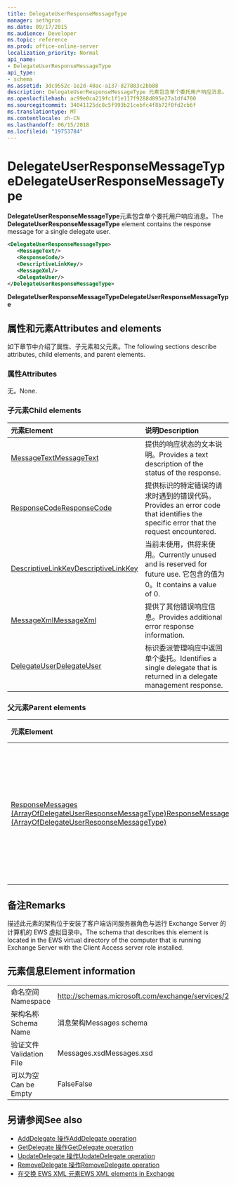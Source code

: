 ```yaml
---
title: DelegateUserResponseMessageType
manager: sethgros
ms.date: 09/17/2015
ms.audience: Developer
ms.topic: reference
ms.prod: office-online-server
localization_priority: Normal
api_name:
- DelegateUserResponseMessageType
api_type:
- schema
ms.assetid: 3dc9552c-1e2d-40ac-a137-827883c2bb88
description: DelegateUserResponseMessageType 元素包含单个委托用户响应消息。
ms.openlocfilehash: ac99e0ca219fc1f1e117f9288d895e27a1df4700
ms.sourcegitcommit: 34041125dc8c5f993b21cebfc4f8b72f0fd2cb6f
ms.translationtype: MT
ms.contentlocale: zh-CN
ms.lasthandoff: 06/15/2018
ms.locfileid: "19753784"
---
```

# <a name="delegateuserresponsemessagetype"></a><span data-ttu-id="ed7db-103">DelegateUserResponseMessageType</span><span class="sxs-lookup"><span data-stu-id="ed7db-103">DelegateUserResponseMessageType</span></span>

<span data-ttu-id="ed7db-104">**DelegateUserResponseMessageType**元素包含单个委托用户响应消息。</span><span class="sxs-lookup"><span data-stu-id="ed7db-104">The **DelegateUserResponseMessageType** element contains the response message for a single delegate user.</span></span> 
  
```xml
<DelegateUserResponseMessageType>
   <MessageText/>
   <ResponseCode/>
   <DescriptiveLinkKey/>
   <MessageXml/>
   <DelegateUser/>
</DelegateUserResponseMessageType>
```

<span data-ttu-id="ed7db-105">**DelegateUserResponseMessageType**</span><span class="sxs-lookup"><span data-stu-id="ed7db-105">**DelegateUserResponseMessageType**</span></span>

## <a name="attributes-and-elements"></a><span data-ttu-id="ed7db-106">属性和元素</span><span class="sxs-lookup"><span data-stu-id="ed7db-106">Attributes and elements</span></span>

<span data-ttu-id="ed7db-107">如下章节中介绍了属性、子元素和父元素。</span><span class="sxs-lookup"><span data-stu-id="ed7db-107">The following sections describe attributes, child elements, and parent elements.</span></span>
  
### <a name="attributes"></a><span data-ttu-id="ed7db-108">属性</span><span class="sxs-lookup"><span data-stu-id="ed7db-108">Attributes</span></span>

<span data-ttu-id="ed7db-109">无。</span><span class="sxs-lookup"><span data-stu-id="ed7db-109">None.</span></span>
  
### <a name="child-elements"></a><span data-ttu-id="ed7db-110">子元素</span><span class="sxs-lookup"><span data-stu-id="ed7db-110">Child elements</span></span>

|<span data-ttu-id="ed7db-111">**元素**</span><span class="sxs-lookup"><span data-stu-id="ed7db-111">**Element**</span></span>|<span data-ttu-id="ed7db-112">**说明**</span><span class="sxs-lookup"><span data-stu-id="ed7db-112">**Description**</span></span>|
|:-----|:-----|
|[<span data-ttu-id="ed7db-113">MessageText</span><span class="sxs-lookup"><span data-stu-id="ed7db-113">MessageText</span></span>](messagetext.md) <br/> |<span data-ttu-id="ed7db-114">提供的响应状态的文本说明。</span><span class="sxs-lookup"><span data-stu-id="ed7db-114">Provides a text description of the status of the response.</span></span>  <br/> |
|[<span data-ttu-id="ed7db-115">ResponseCode</span><span class="sxs-lookup"><span data-stu-id="ed7db-115">ResponseCode</span></span>](responsecode.md) <br/> |<span data-ttu-id="ed7db-116">提供标识的特定错误的请求时遇到的错误代码。</span><span class="sxs-lookup"><span data-stu-id="ed7db-116">Provides an error code that identifies the specific error that the request encountered.</span></span>  <br/> |
|[<span data-ttu-id="ed7db-117">DescriptiveLinkKey</span><span class="sxs-lookup"><span data-stu-id="ed7db-117">DescriptiveLinkKey</span></span>](descriptivelinkkey.md) <br/> |<span data-ttu-id="ed7db-118">当前未使用，供将来使用。</span><span class="sxs-lookup"><span data-stu-id="ed7db-118">Currently unused and is reserved for future use.</span></span> <span data-ttu-id="ed7db-119">它包含的值为 0。</span><span class="sxs-lookup"><span data-stu-id="ed7db-119">It contains a value of 0.</span></span>  <br/> |
|[<span data-ttu-id="ed7db-120">MessageXml</span><span class="sxs-lookup"><span data-stu-id="ed7db-120">MessageXml</span></span>](messagexml.md) <br/> |<span data-ttu-id="ed7db-121">提供了其他错误响应信息。</span><span class="sxs-lookup"><span data-stu-id="ed7db-121">Provides additional error response information.</span></span>  <br/> |
|[<span data-ttu-id="ed7db-122">DelegateUser</span><span class="sxs-lookup"><span data-stu-id="ed7db-122">DelegateUser</span></span>](delegateuser.md) <br/> |<span data-ttu-id="ed7db-123">标识委派管理响应中返回单个委托。</span><span class="sxs-lookup"><span data-stu-id="ed7db-123">Identifies a single delegate that is returned in a delegate management response.</span></span>  <br/> |
   
### <a name="parent-elements"></a><span data-ttu-id="ed7db-124">父元素</span><span class="sxs-lookup"><span data-stu-id="ed7db-124">Parent elements</span></span>

|<span data-ttu-id="ed7db-125">**元素**</span><span class="sxs-lookup"><span data-stu-id="ed7db-125">**Element**</span></span>|<span data-ttu-id="ed7db-126">**说明**</span><span class="sxs-lookup"><span data-stu-id="ed7db-126">**Description**</span></span>|
|:-----|:-----|
|[<span data-ttu-id="ed7db-127">ResponseMessages (ArrayOfDelegateUserResponseMessageType)</span><span class="sxs-lookup"><span data-stu-id="ed7db-127">ResponseMessages (ArrayOfDelegateUserResponseMessageType)</span></span>](responsemessages-arrayofdelegateuserresponsemessagetype.md) <br/> |<span data-ttu-id="ed7db-128">包含为 Exchange Web 服务代理管理请求的响应消息。</span><span class="sxs-lookup"><span data-stu-id="ed7db-128">Contains the response messages for an Exchange Web Services delegate management request.</span></span>  <br/> |
   
## <a name="remarks"></a><span data-ttu-id="ed7db-129">备注</span><span class="sxs-lookup"><span data-stu-id="ed7db-129">Remarks</span></span>

<span data-ttu-id="ed7db-130">描述此元素的架构位于安装了客户端访问服务器角色与运行 Exchange Server 的计算机的 EWS 虚拟目录中。</span><span class="sxs-lookup"><span data-stu-id="ed7db-130">The schema that describes this element is located in the EWS virtual directory of the computer that is running Exchange Server with the Client Access server role installed.</span></span>
  
## <a name="element-information"></a><span data-ttu-id="ed7db-131">元素信息</span><span class="sxs-lookup"><span data-stu-id="ed7db-131">Element information</span></span>

|||
|:-----|:-----|
|<span data-ttu-id="ed7db-132">命名空间</span><span class="sxs-lookup"><span data-stu-id="ed7db-132">Namespace</span></span>  <br/> |http://schemas.microsoft.com/exchange/services/2006/messages  <br/> |
|<span data-ttu-id="ed7db-133">架构名称</span><span class="sxs-lookup"><span data-stu-id="ed7db-133">Schema Name</span></span>  <br/> |<span data-ttu-id="ed7db-134">消息架构</span><span class="sxs-lookup"><span data-stu-id="ed7db-134">Messages schema</span></span>  <br/> |
|<span data-ttu-id="ed7db-135">验证文件</span><span class="sxs-lookup"><span data-stu-id="ed7db-135">Validation File</span></span>  <br/> |<span data-ttu-id="ed7db-136">Messages.xsd</span><span class="sxs-lookup"><span data-stu-id="ed7db-136">Messages.xsd</span></span>  <br/> |
|<span data-ttu-id="ed7db-137">可以为空</span><span class="sxs-lookup"><span data-stu-id="ed7db-137">Can be Empty</span></span>  <br/> |<span data-ttu-id="ed7db-138">False</span><span class="sxs-lookup"><span data-stu-id="ed7db-138">False</span></span>  <br/> |
   
## <a name="see-also"></a><span data-ttu-id="ed7db-139">另请参阅</span><span class="sxs-lookup"><span data-stu-id="ed7db-139">See also</span></span>

- [<span data-ttu-id="ed7db-140">AddDelegate 操作</span><span class="sxs-lookup"><span data-stu-id="ed7db-140">AddDelegate operation</span></span>](adddelegate-operation.md)  
- [<span data-ttu-id="ed7db-141">GetDelegate 操作</span><span class="sxs-lookup"><span data-stu-id="ed7db-141">GetDelegate operation</span></span>](getdelegate-operation.md) 
- [<span data-ttu-id="ed7db-142">UpdateDelegate 操作</span><span class="sxs-lookup"><span data-stu-id="ed7db-142">UpdateDelegate operation</span></span>](updatedelegate-operation.md)  
- [<span data-ttu-id="ed7db-143">RemoveDelegate 操作</span><span class="sxs-lookup"><span data-stu-id="ed7db-143">RemoveDelegate operation</span></span>](removedelegate-operation.md)
- [<span data-ttu-id="ed7db-144">在交换 EWS XML 元素</span><span class="sxs-lookup"><span data-stu-id="ed7db-144">EWS XML elements in Exchange</span></span>](ews-xml-elements-in-exchange.md)

